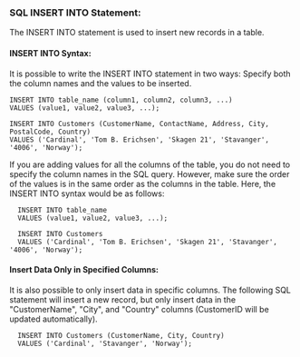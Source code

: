 ### SQL INSERT INTO Statement:
The INSERT INTO statement is used to insert new records in a table.
#### INSERT INTO Syntax:
It is possible to write the INSERT INTO statement in two ways:
Specify both the column names and the values to be inserted.
   
    INSERT INTO table_name (column1, column2, column3, ...)
    VALUES (value1, value2, value3, ...);
    
    INSERT INTO Customers (CustomerName, ContactName, Address, City, PostalCode, Country)
    VALUES ('Cardinal', 'Tom B. Erichsen', 'Skagen 21', 'Stavanger', '4006', 'Norway');

If you are adding values for all the columns of the table, you do not need to specify the column names in the SQL query. However, make sure the order of the values is in the same order as the columns in the table. Here, the INSERT INTO syntax would be as follows:

      INSERT INTO table_name
      VALUES (value1, value2, value3, ...);
      
      INSERT INTO Customers 
      VALUES ('Cardinal', 'Tom B. Erichsen', 'Skagen 21', 'Stavanger', '4006', 'Norway');
     
 #### Insert Data Only in Specified Columns:
It is also possible to only insert data in specific columns.
The following SQL statement will insert a new record, but only insert data in the "CustomerName", "City", and "Country" columns (CustomerID will be updated automatically).

      INSERT INTO Customers (CustomerName, City, Country)
      VALUES ('Cardinal', 'Stavanger', 'Norway');


  
